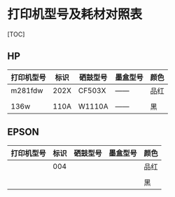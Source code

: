 # 打印机型号及耗材对照表

[TOC]

## HP

| 打印机型号 | 标识 | 硒鼓型号 | 墨盒型号 | 颜色 |
| ---------- | ---- | -------- | -------- | ---- |
| m281fdw    | 202X | CF503X   | ——       | 品红 |
|            |      |          |          |      |
| 136w       | 110A | W1110A   | ——       | 黑   |



## EPSON
| 打印机型号 | 标识 | 硒鼓型号 | 墨盒型号 | 颜色 |
| ---------- | ---- | -------- | -------- | ---- |
|            | 004  |          |          | 品红 |
|            |      |          |          |      |
|            |      |          |          | 黑   |

